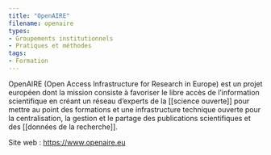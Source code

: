 ```yaml
---
title: "OpenAIRE"
filename: openaire
types:
- Groupements institutionnels
- Pratiques et méthodes
tags:
- Formation
---
```


OpenAIRE (Open Access Infrastructure for Research in Europe) est un projet européen dont la mission consiste à favoriser le libre accès de l’information scientifique en créant un réseau d’experts de la [[science ouverte]] pour mettre au point des formations et une infrastructure technique ouverte pour la centralisation, la gestion et le partage des publications scientifiques et des [[données de la recherche]].

Site web : <https://www.openaire.eu>

